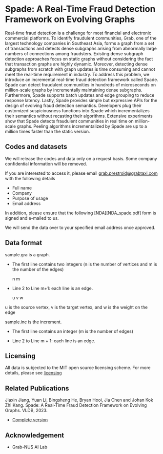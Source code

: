 # Spade: A Real-Time Fraud Detection Framework on Evolving Graphs

Real-time fraud detection is a challenge for most financial and electronic commercial platforms. To identify fraudulent communities, Grab, one of the largest technology companies in Southeast Asia, forms a graph from a set of transactions and detects dense subgraphs arising from abnormally large numbers of connections among fraudsters. Existing dense subgraph detection approaches focus on static graphs without considering the fact that transaction graphs are highly dynamic. Moreover, detecting dense subgraphs from scratch with graph updates is time consuming and cannot meet the real-time requirement in industry. To address this problem, we introduce an incremental real-time fraud detection framework called Spade. Spade can detect fraudulent communities in hundreds of microseconds on million-scale graphs by incrementally maintaining dense subgraphs. Furthermore, Spade supports batch updates and edge grouping to reduce response latency. Lastly, Spade provides simple but expressive APIs for the design of evolving fraud detection semantics. Developers plug their customized suspiciousness functions into Spade which incrementalizes their semantics without recasting their algorithms. Extensive experiments show that Spade detects fraudulent communities in real time on million-scale graphs. Peeling algorithms incrementalized by Spade are up to a million times faster than the static version.

## Codes and datasets

We will release the codes and data only on a request basis. Some company confidential information will be removed.

If you are interested to access it, please email grab.prestroid@grabtaxi.com with the following details
- Full name
- Company
- Purpose of usage
- Email address

In addition, please ensure that the following [NDA][NDA_spade.pdf] form is signed and e-mailed to us. 

We will send the data over to your specified email address once approved.


## Data format 

sample.gra is a graph.

- The first line contains two integers (n is the number of vertices and m is the number of the edges)

    n   m

- Line 2 to Line m+1: each line is an edge.

    u   v   w

u is the source vertex, v is the target vertex, and w is the weight on the edge

sample.inc is the increment.

- The first line contains an integer (m is the number of edges)

- Line 2 to Line m + 1: each line is an edge.

## Licensing

All data is subjected to the MIT open source licensing scheme. For more details, please see [licensing](https://github.com/samjjx/Spade/blob/master/LICENSE)

## Related Publications

Jiaxin Jiang, Yuan Li, Bingsheng He, Bryan Hooi, Jia Chen and Johan Kok Zhi Kang. Spade: A Real-Time Fraud Detection Framework on Evolving Graphs. VLDB, 2023.

- [Complete version](https://github.com/samjjx/Spade/blob/master/Spade-complete-version.pdf)

## Acknowledgement

- Grab-NUS AI Lab







